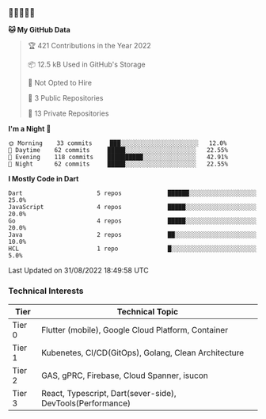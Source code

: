 ### 🤯🤯🤯🤯🤯

<!--START_SECTION:waka-->
**🐱 My GitHub Data** 

> 🏆 421 Contributions in the Year 2022
 > 
> 📦 12.5 kB Used in GitHub's Storage 
 > 
> 🚫 Not Opted to Hire
 > 
> 📜 3 Public Repositories 
 > 
> 🔑 13 Private Repositories  
 > 
**I'm a Night 🦉** 

```text
🌞 Morning    33 commits     ███░░░░░░░░░░░░░░░░░░░░░░   12.0% 
🌆 Daytime    62 commits     █████░░░░░░░░░░░░░░░░░░░░   22.55% 
🌃 Evening    118 commits    ██████████░░░░░░░░░░░░░░░   42.91% 
🌙 Night      62 commits     █████░░░░░░░░░░░░░░░░░░░░   22.55%

```


**I Mostly Code in Dart** 

```text
Dart                     5 repos             ██████░░░░░░░░░░░░░░░░░░░   25.0% 
JavaScript               4 repos             █████░░░░░░░░░░░░░░░░░░░░   20.0% 
Go                       4 repos             █████░░░░░░░░░░░░░░░░░░░░   20.0% 
Java                     2 repos             ██░░░░░░░░░░░░░░░░░░░░░░░   10.0% 
HCL                      1 repo              █░░░░░░░░░░░░░░░░░░░░░░░░   5.0%

```

 Last Updated on 31/08/2022 18:49:58 UTC
<!--END_SECTION:waka-->

### Technical Interests

| Tier | Technical Topic | 
| -------- | -------- |
| Tier 0 |  Flutter (mobile), Google Cloud Platform, Container |
| Tier 1 | Kubenetes, CI/CD(GitOps), Golang, Clean Architecture |
| Tier 2 | GAS, gPRC, Firebase, Cloud Spanner, isucon | 
| Tier 3 | React, Typescript, Dart(sever-side), DevTools(Performance) |
